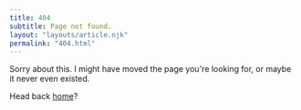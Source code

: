 ```yaml
---
title: 404
subtitle: Page not found.
layout: "layouts/article.njk"
permalink: "404.html"
---
```


Sorry about this. I might have moved the page you're looking for, or maybe it never even existed.

Head back [home](/)?
